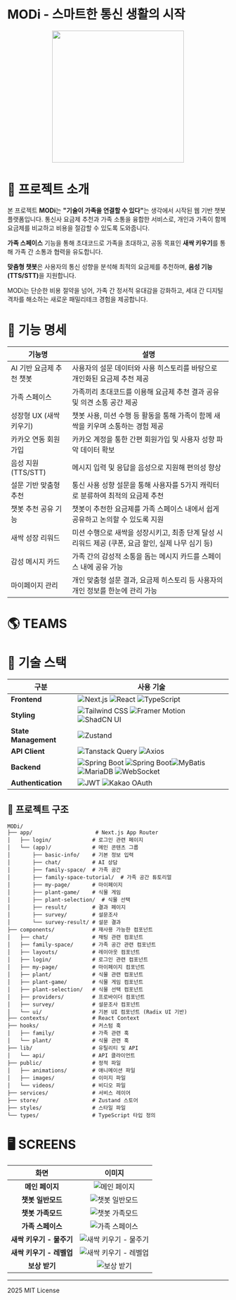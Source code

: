 # MODi - 스마트한 통신 생활의 시작

<div align="center">
<img src="https://github.com/user-attachments/assets/ddc1a49e-8b39-434c-b35c-c8cef307dda0" style="width: 300px"/>
</div>

# 🌱 프로젝트 소개

본 프로젝트 **MODi**는 <b>"기술이 가족을 연결할 수 있다"</b>는 생각에서 시작된 웹 기반 챗봇 플랫폼입니다. 통신사 요금제 추천과 가족 소통을 융합한 서비스로, 개인과 가족이 함께 요금제를 비교하고 비용을 절감할 수 있도록 도와줍니다.

**가족 스페이스** 기능을 통해 초대코드로 가족을 초대하고, 공동 목표인 **새싹 키우기**를 통해 가족 간 소통과 협력을 유도합니다.

**맞춤형 챗봇**은 사용자의 통신 성향을 분석해 최적의 요금제를 추천하며, <b>음성 기능(TTS/STT)</b>을 지원합니다.

MODi는 단순한 비용 절약을 넘어, 가족 간 정서적 유대감을 강화하고, 세대 간 디지털 격차를 해소하는 새로운 패밀리테크 경험을 제공합니다.

# 🏁 기능 명세

<table>
  <thead>
    <tr>
      <th>기능명</th>
      <th>설명</th>
    </tr>
  </thead>
  <tbody>
    <tr>
      <td>AI 기반 요금제 추천 챗봇</td>
      <td>사용자의 설문 데이터와 사용 히스토리를 바탕으로 개인화된 요금제 추천 제공</td>
    </tr>
    <tr>
      <td>가족 스페이스</td>
      <td>가족끼리 초대코드를 이용해 요금제 추천 결과 공유 및 의견 소통 공간 제공</td>
    </tr>
    <tr>
      <td>성장형 UX (새싹 키우기)</td>
      <td>챗봇 사용, 미션 수행 등 활동을 통해 가족이 함께 새싹을 키우며 소통하는 경험 제공</td>
    </tr>
    <tr>
      <td>카카오 연동 회원가입</td>
      <td>카카오 계정을 통한 간편 회원가입 및 사용자 성향 파악 데이터 확보</td>
    </tr>
    <tr>
      <td>음성 지원 (TTS/STT)</td>
      <td>메시지 입력 및 응답을 음성으로 지원해 편의성 향상</td>
    </tr>
    <tr>
      <td>설문 기반 맞춤형 추천</td>
      <td>통신 사용 성향 설문을 통해 사용자를 5가지 캐릭터로 분류하여 최적의 요금제 추천</td>
    </tr>
    <tr>
      <td>챗봇 추천 공유 기능</td>
      <td>챗봇이 추천한 요금제를 가족 스페이스 내에서 쉽게 공유하고 논의할 수 있도록 지원</td>
    </tr>
    <tr>
      <td>새싹 성장 리워드</td>
      <td>미션 수행으로 새싹을 성장시키고, 최종 단계 달성 시 리워드 제공 (쿠폰, 요금 할인, 실제 나무 심기 등)</td>
    </tr>
    <tr>
      <td>감성 메시지 카드</td>
      <td>가족 간의 감성적 소통을 돕는 메시지 카드를 스페이스 내에 공유 가능</td>
    </tr>
    <tr>
      <td>마이페이지 관리</td>
      <td>개인 맞춤형 설문 결과, 요금제 히스토리 등 사용자의 개인 정보를 한눈에 관리 가능</td>
    </tr>
  </tbody>
</table>

# 🌎 TEAMS

# 🔧 기술 스택

| 구분                 | 사용 기술                                                                                                                                                                                                                                                                                                                                                                                                                                                                                                                                                                      |
| -------------------- | ------------------------------------------------------------------------------------------------------------------------------------------------------------------------------------------------------------------------------------------------------------------------------------------------------------------------------------------------------------------------------------------------------------------------------------------------------------------------------------------------------------------------------------------------------------------------------ |
| **Frontend**         | ![Next.js](https://img.shields.io/badge/Next.js-000000?style=for-the-badge&logo=next.js&logoColor=white) ![React](https://img.shields.io/badge/React-61DAFB?style=for-the-badge&logo=react&logoColor=black) ![TypeScript](https://img.shields.io/badge/TypeScript-3178C6?style=for-the-badge&logo=typescript&logoColor=white)                                                                                                                                                                                                                                                  |
| **Styling**          | ![Tailwind CSS](https://img.shields.io/badge/Tailwind_CSS-06B6D4?style=for-the-badge&logo=tailwindcss&logoColor=white) ![Framer Motion](https://img.shields.io/badge/Framer_Motion-0055FF?style=for-the-badge&logo=framer&logoColor=white) ![ShadCN UI](https://img.shields.io/badge/ShadCN_UI-000000?style=for-the-badge&logo=vercel&logoColor=white)                                                                                                                                                                                                                         |
| **State Management** | ![Zustand](https://img.shields.io/badge/Zustand-FF4154?style=for-the-badge&logo=react&logoColor=white)                                                                                                                                                                                                                                                                                                                                                                                                                                                                         |
| **API Client**       | ![Tanstack Query](https://img.shields.io/badge/Tanstack_Query-FF4154?style=for-the-badge&logo=reactquery&logoColor=white) ![Axios](https://img.shields.io/badge/Axios-5A29E4?style=for-the-badge&logo=axios&logoColor=white)                                                                                                                                                                                                                                                                                                                                                   |
| **Backend**          | ![Spring Boot](https://img.shields.io/badge/Spring_Boot-6DB33F?style=for-the-badge&logo=springboot&logoColor=white) ![Spring Boot](https://img.shields.io/badge/Spring_Security-6DB33F?style=for-the-badge&logo=springsecurity&logoColor=white)![MyBatis](https://img.shields.io/badge/MyBatis-000000?style=for-the-badge&logo=apache&logoColor=white) ![MariaDB](https://img.shields.io/badge/MariaDB-003545?style=for-the-badge&logo=mariadb&logoColor=white) ![WebSocket](https://img.shields.io/badge/WebSocket-000000?style=for-the-badge&logo=socket.io&logoColor=white) |
| **Authentication**   | ![JWT](https://img.shields.io/badge/JWT-000000?style=for-the-badge&logo=jsonwebtokens&logoColor=white) ![Kakao OAuth](https://img.shields.io/badge/Kakao_OAuth-FFCD00?style=for-the-badge&logo=kakaotalk&logoColor=black)                                                                                                                                                                                                                                                                                                                                                      |

## 📁 프로젝트 구조

```
MODi/
├── app/                    # Next.js App Router
│   ├── login/             # 로그인 관련 페이지
│   └── (app)/             # 메인 콘텐츠 그룹
│       ├── basic-info/    # 기본 정보 입력
│       ├── chat/          # AI 상담
│       ├── family-space/  # 가족 공간
│       ├── family-space-tutorial/  # 가족 공간 튜토리얼
│       ├── my-page/       # 마이페이지
│       ├── plant-game/    # 식물 게임
│       ├── plant-selection/  # 식물 선택
│       ├── result/        # 결과 페이지
│       ├── survey/        # 설문조사
│       └── survey-result/ # 설문 결과
├── components/            # 재사용 가능한 컴포넌트
│   ├── chat/              # 채팅 관련 컴포넌트
│   ├── family-space/      # 가족 공간 관련 컴포넌트
│   ├── layouts/           # 레이아웃 컴포넌트
│   ├── login/             # 로그인 관련 컴포넌트
│   ├── my-page/           # 마이페이지 컴포넌트
│   ├── plant/             # 식물 관련 컴포넌트
│   ├── plant-game/        # 식물 게임 컴포넌트
│   ├── plant-selection/   # 식물 선택 컴포넌트
│   ├── providers/         # 프로바이더 컴포넌트
│   ├── survey/            # 설문조사 컴포넌트
│   └── ui/                # 기본 UI 컴포넌트 (Radix UI 기반)
├── contexts/              # React Context
├── hooks/                 # 커스텀 훅
│   ├── family/            # 가족 관련 훅
│   └── plant/             # 식물 관련 훅
├── lib/                   # 유틸리티 및 API
│   └── api/               # API 클라이언트
├── public/                # 정적 파일
│   ├── animations/        # 애니메이션 파일
│   ├── images/            # 이미지 파일
│   └── videos/            # 비디오 파일
├── services/              # 서비스 레이어
├── store/                 # Zustand 스토어
├── styles/                # 스타일 파일
└── types/                 # TypeScript 타입 정의
```

# 🖥 SCREENS

<div align="center">

|           화면           |                                                  이미지                                                  |
| :----------------------: | :------------------------------------------------------------------------------------------------------: |
|     **메인 페이지**      |     ![메인 페이지](https://github.com/user-attachments/assets/20fbcab3-3bc0-4e51-a74f-da818c78ec49)      |
|    **챗봇 일반모드**     |    ![챗봇 일반모드](https://github.com/user-attachments/assets/57aa454e-98cc-4c4b-8651-d55bb24aa8f8)     |
|    **챗봇 가족모드**     |    ![챗봇 가족모드](https://github.com/user-attachments/assets/fb8ea4d4-f971-47c1-9fd9-4a9e5642552b)     |
|    **가족 스페이스**     |    ![가족 스페이스](https://github.com/user-attachments/assets/ccce6f11-0287-4004-b6b9-ad61173342b4)     |
| **새싹 키우기 - 물주기** | ![새싹 키우기 - 물주기](https://github.com/user-attachments/assets/225194fb-6d02-4e66-9b72-39ff37e94058) |
| **새싹 키우기 - 레벨업** | ![새싹 키우기 - 레벨업](https://github.com/user-attachments/assets/a3cc7d34-0163-4197-9e58-fb0902937008) |
|      **보상 받기**       |      ![보상 받기](https://github.com/user-attachments/assets/488dfa5d-d40a-4e99-961d-e646bd0987eb)       |

</div>

---

2025 MIT License
